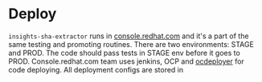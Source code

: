 # Deploy

`insights-sha-extractor` runs in [console.redhat.com](https://console.redhat.com) and
it's a part of the same testing and promoting routines. There are two
environments: STAGE and PROD. The code should pass tests in STAGE env before it
goes to PROD. Console.redhat.com team uses jenkins, OCP and
[ocdeployer](https://github.com/bsquizz/ocdeployer) for code deploying. All
deployment configs are stored in
